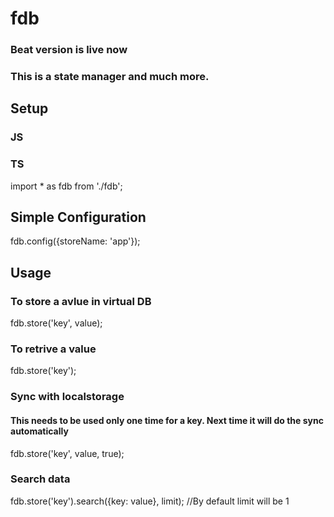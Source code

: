 # fdb

### Beat version is live now
### This is a state manager and much more.


## Setup

### JS
<script src="./fdb.js"></script>

### TS
import * as fdb from './fdb';


## Simple Configuration 
fdb.config({storeName: 'app'});

## Usage

### To store a avlue in virtual DB
fdb.store('key', value);

### To retrive a value
fdb.store('key');

### Sync with localstorage
#### This needs to be used only one time for a key. Next time it will do the sync automatically
fdb.store('key', value, true); 

### Search data
fdb.store('key').search({key: value}, limit); //By default limit will be 1
